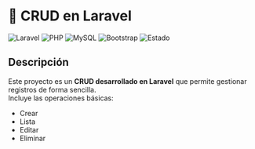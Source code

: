 # 📂 CRUD en Laravel

![Laravel](https://img.shields.io/badge/Laravel-10-red?logo=laravel)
![PHP](https://img.shields.io/badge/PHP-8.1+-blue?logo=php)
![MySQL](https://img.shields.io/badge/MySQL-Database-orange?logo=mysql)
![Bootstrap](https://img.shields.io/badge/Bootstrap-5-purple?logo=bootstrap)
![Estado](https://img.shields.io/badge/Estado-En%20Desarrollo-green)

## Descripción
Este proyecto es un **CRUD desarrollado en Laravel** que permite gestionar registros de forma sencilla.  
Incluye las operaciones básicas:

-  Crear  
-  Lista  
-  Editar  
-  Eliminar  



